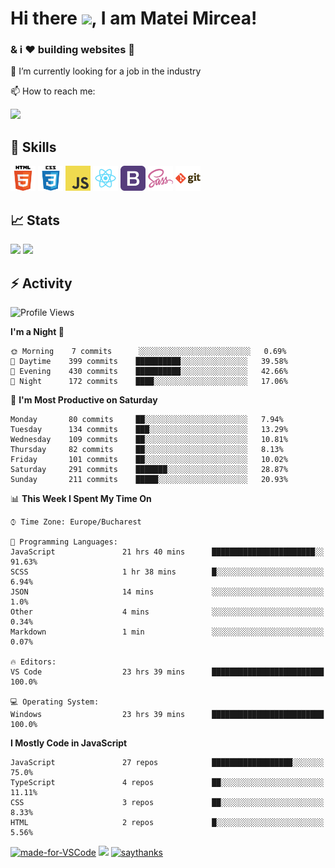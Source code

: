 # Hi there <img src="https://raw.githubusercontent.com/MartinHeinz/MartinHeinz/master/wave.gif" width="30px">, I am Matei Mircea!
### & i ❤️ building websites 🙌

🔭 I’m currently looking for a job in the industry

📫 How to reach me:

<a href="https://www.linkedin.com/in/mateimircea/">
  <img src="https://img.shields.io/badge/--linkedin?label=LinkedIn&logo=LinkedIn&style=social" />
<a>
 
 
## 🚀 Skills 
<div display="inline">
<img alt="HTML5" width="40px" src="https://raw.githubusercontent.com/github/explore/80688e429a7d4ef2fca1e82350fe8e3517d3494d/topics/html/html.png" />
<img alt="CSS3" width="40px" src="https://raw.githubusercontent.com/github/explore/80688e429a7d4ef2fca1e82350fe8e3517d3494d/topics/css/css.png" />
<img alt="JavaScript" width="40px" src="https://raw.githubusercontent.com/github/explore/80688e429a7d4ef2fca1e82350fe8e3517d3494d/topics/javascript/javascript.png" />
<img alt="React" width="40px" src="https://raw.githubusercontent.com/github/explore/80688e429a7d4ef2fca1e82350fe8e3517d3494d/topics/react/react.png" />
<img alt="bootstrap" width="40px" src="https://raw.githubusercontent.com/github/explore/78df643247d429f6cc873026c0622819ad797942/topics/bootstrap/bootstrap.png" />
<img alt="Sass" width="40px" src="https://raw.githubusercontent.com/github/explore/80688e429a7d4ef2fca1e82350fe8e3517d3494d/topics/sass/sass.png" />
<img alt="Git" width="40px" src="https://raw.githubusercontent.com/github/explore/80688e429a7d4ef2fca1e82350fe8e3517d3494d/topics/git/git.png" />
<div>


## 📈 Stats 
<div display="inline">
<img src="https://github-readme-stats.vercel.app/api/top-langs/?username=Matei87&theme=radical&show_icons=true" />
<img src="https://github-readme-stats.vercel.app/api?username=Matei87&theme=radical&show_icons=true" />
<div>


## :zap: Activity
<!--START_SECTION:waka-->
![Profile Views](http://img.shields.io/badge/Profile%20Views-0-blue)

**I'm a Night 🦉** 

```text
🌞 Morning    7 commits      ░░░░░░░░░░░░░░░░░░░░░░░░░   0.69% 
🌆 Daytime    399 commits    ██████████░░░░░░░░░░░░░░░   39.58% 
🌃 Evening    430 commits    ██████████░░░░░░░░░░░░░░░   42.66% 
🌙 Night      172 commits    ████░░░░░░░░░░░░░░░░░░░░░   17.06%

```
📅 **I'm Most Productive on Saturday** 

```text
Monday       80 commits     ██░░░░░░░░░░░░░░░░░░░░░░░   7.94% 
Tuesday      134 commits    ███░░░░░░░░░░░░░░░░░░░░░░   13.29% 
Wednesday    109 commits    ██░░░░░░░░░░░░░░░░░░░░░░░   10.81% 
Thursday     82 commits     ██░░░░░░░░░░░░░░░░░░░░░░░   8.13% 
Friday       101 commits    ██░░░░░░░░░░░░░░░░░░░░░░░   10.02% 
Saturday     291 commits    ███████░░░░░░░░░░░░░░░░░░   28.87% 
Sunday       211 commits    █████░░░░░░░░░░░░░░░░░░░░   20.93%

```


📊 **This Week I Spent My Time On** 

```text
⌚︎ Time Zone: Europe/Bucharest

💬 Programming Languages: 
JavaScript               21 hrs 40 mins      ███████████████████████░░   91.63% 
SCSS                     1 hr 38 mins        █░░░░░░░░░░░░░░░░░░░░░░░░   6.94% 
JSON                     14 mins             ░░░░░░░░░░░░░░░░░░░░░░░░░   1.0% 
Other                    4 mins              ░░░░░░░░░░░░░░░░░░░░░░░░░   0.34% 
Markdown                 1 min               ░░░░░░░░░░░░░░░░░░░░░░░░░   0.07%

🔥 Editors: 
VS Code                  23 hrs 39 mins      █████████████████████████   100.0%

💻 Operating System: 
Windows                  23 hrs 39 mins      █████████████████████████   100.0%

```

**I Mostly Code in JavaScript** 

```text
JavaScript               27 repos            ██████████████████░░░░░░░   75.0% 
TypeScript               4 repos             ██░░░░░░░░░░░░░░░░░░░░░░░   11.11% 
CSS                      3 repos             ██░░░░░░░░░░░░░░░░░░░░░░░   8.33% 
HTML                     2 repos             █░░░░░░░░░░░░░░░░░░░░░░░░   5.56%

```



<!--END_SECTION:waka-->
  
  
  

[![made-for-VSCode](https://img.shields.io/badge/Made%20for-VSCode-1f425f.svg)](https://code.visualstudio.com/)
<img src="https://img.shields.io/badge/MADE%20WITH%20%E2%9D%A4%EF%B8%8F%20IN-ROMANIA-%23CD0000?style=for-the-badge" />
[![saythanks](https://img.shields.io/badge/say-thanks-ff69b4.svg)](https://saythanks.io/to/kennethreitz)
